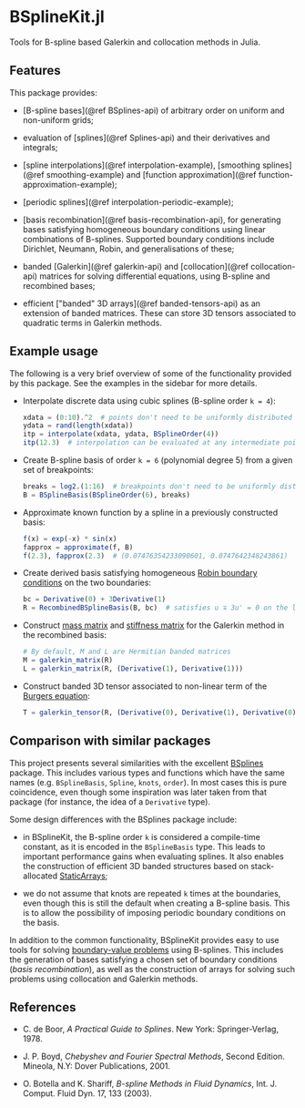 # BSplineKit.jl

Tools for B-spline based Galerkin and collocation methods in Julia.

## Features

This package provides:

- [B-spline bases](@ref BSplines-api) of arbitrary order on uniform and
  non-uniform grids;

- evaluation of [splines](@ref Splines-api) and their derivatives and
  integrals;

- [spline interpolations](@ref interpolation-example), [smoothing splines](@ref smoothing-example) and
  [function approximation](@ref function-approximation-example);

- [periodic splines](@ref interpolation-periodic-example);

- [basis recombination](@ref basis-recombination-api), for generating bases
  satisfying homogeneous boundary conditions using linear combinations of
  B-splines.
  Supported boundary conditions include Dirichlet, Neumann, Robin, and
  generalisations of these;

- banded [Galerkin](@ref galerkin-api) and [collocation](@ref collocation-api)
  matrices for solving differential equations, using B-spline and recombined
  bases;

- efficient ["banded" 3D arrays](@ref banded-tensors-api) as an extension of
  banded matrices.
  These can store 3D tensors associated to quadratic terms in Galerkin methods.

## Example usage

The following is a very brief overview of some of the functionality provided
by this package.
See the examples in the sidebar for more details.

- Interpolate discrete data using cubic splines (B-spline order `k = 4`):

  ```julia
  xdata = (0:10).^2  # points don't need to be uniformly distributed
  ydata = rand(length(xdata))
  itp = interpolate(xdata, ydata, BSplineOrder(4))
  itp(12.3)  # interpolation can be evaluated at any intermediate point
  ```

- Create B-spline basis of order `k = 6` (polynomial degree 5) from a given
  set of breakpoints:

  ```julia
  breaks = log2.(1:16)  # breakpoints don't need to be uniformly distributed either
  B = BSplineBasis(BSplineOrder(6), breaks)
  ```

- Approximate known function by a spline in a previously constructed basis:

  ```julia
  f(x) = exp(-x) * sin(x)
  fapprox = approximate(f, B)
  f(2.3), fapprox(2.3)  # (0.07476354233090601, 0.0747642348243861)
  ```

- Create derived basis satisfying homogeneous [Robin boundary
  conditions](https://en.wikipedia.org/wiki/Robin_boundary_condition) on the
  two boundaries:

  ```julia
  bc = Derivative(0) + 3Derivative(1)
  R = RecombinedBSplineBasis(B, bc)  # satisfies u ∓ 3u' = 0 on the left/right boundary
  ```

- Construct [mass matrix](https://en.wikipedia.org/wiki/Mass_matrix) and
  [stiffness matrix](https://en.wikipedia.org/wiki/Stiffness_matrix) for
  the Galerkin method in the recombined basis:

  ```julia
  # By default, M and L are Hermitian banded matrices
  M = galerkin_matrix(R)
  L = galerkin_matrix(R, (Derivative(1), Derivative(1)))
  ```

- Construct banded 3D tensor associated to non-linear term of the [Burgers
  equation](https://en.wikipedia.org/wiki/Burgers%27_equation):

  ```julia
  T = galerkin_tensor(R, (Derivative(0), Derivative(1), Derivative(0)))
  ```

## Comparison with similar packages

This project presents several similarities with the excellent
[BSplines](https://github.com/sostock/BSplines.jl) package.
This includes various types and functions which have the same names (e.g.
`BSplineBasis`, `Spline`, `knots`, `order`).
In most cases this is pure coincidence, even though some inspiration was later
taken from that package (for instance, the idea of a `Derivative` type).

Some design differences with the BSplines package include:

- in BSplineKit, the B-spline order `k` is considered a compile-time
  constant, as it is encoded in the `BSplineBasis` type.
  This leads to important performance gains when evaluating splines.
  It also enables the construction of efficient 3D banded structures based on
  stack-allocated
  [StaticArrays](https://github.com/JuliaArrays/StaticArrays.jl);

- we do not assume that knots are repeated `k` times at the boundaries, even
  though this is still the default when creating a B-spline basis.
  This is to allow the possibility of imposing periodic boundary conditions
  on the basis.

In addition to the common functionality,
BSplineKit provides easy to use tools for solving
[boundary-value problems](https://en.wikipedia.org/wiki/Boundary_value_problem)
using B-splines.
This includes the generation of bases satisfying a chosen set of boundary
conditions (*basis recombination*), as well as the construction of
arrays for solving such problems using collocation and Galerkin methods.

## References

- C. de Boor, *A Practical Guide to Splines*. New York: Springer-Verlag, 1978.

- J. P. Boyd, *Chebyshev and Fourier Spectral Methods*, Second Edition.
  Mineola, N.Y: Dover Publications, 2001.

- O. Botella and K. Shariff, *B-spline Methods in Fluid Dynamics*, Int. J. Comput.
  Fluid Dyn. 17, 133 (2003).
